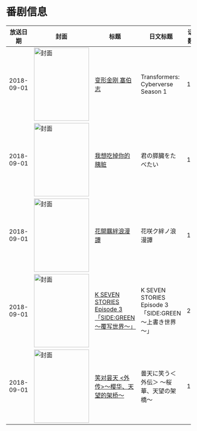 # 番剧信息

|放送日期|封面|标题|日文标题|话数|评分|评分人数|
|---|---|---|---|---|---|---|
|2018-09-01|<img src="https://lain.bgm.tv/pic/cover/c/dd/21/274653_ZlF1q.jpg" alt="封面" style="width:150px;height:200px;object-fit:cover;">|[变形金刚 塞伯志](https://bangumi.tv/subject/274653)|Transformers: Cyberverse Season 1|18|暂无评分|少于10人评分|
|2018-09-01|<img src="https://lain.bgm.tv/pic/cover/c/23/17/221736_hm0HO.jpg" alt="封面" style="width:150px;height:200px;object-fit:cover;">|[我想吃掉你的胰脏](https://bangumi.tv/subject/221736)|君の膵臓をたべたい|1|6.9|6929人评分|
|2018-09-01|<img src="https://lain.bgm.tv/pic/cover/c/3d/7b/259920_PHXDU.jpg" alt="封面" style="width:150px;height:200px;object-fit:cover;">|[花開羈絆浪漫譚](https://bangumi.tv/subject/259920)|花咲ク絆ノ浪漫譚|1|暂无评分|少于10人评分|
|2018-09-01|<img src="https://lain.bgm.tv/pic/cover/c/6d/84/251986_7qKd2.jpg" alt="封面" style="width:150px;height:200px;object-fit:cover;">|[K SEVEN STORIES Episode 3「SIDE:GREEN ～覆写世界～」](https://bangumi.tv/subject/251986)|K SEVEN STORIES Episode 3「SIDE:GREEN ～上書き世界～」|2|6.4|294人评分|
|2018-09-01|<img src="https://lain.bgm.tv/pic/cover/c/48/80/218215_C38wF.jpg" alt="封面" style="width:150px;height:200px;object-fit:cover;">|[笑对昙天 <外传>～樱华、天望的架桥～](https://bangumi.tv/subject/218215)|曇天に笑う＜外伝＞ ～桜華、天望の架橋～|1|6.1|27人评分|
